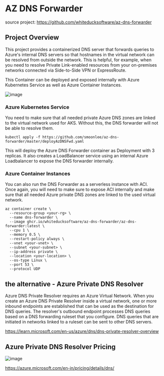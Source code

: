 # AZ DNS Forwarder

source project: https://github.com/whiteducksoftware/az-dns-forwarder

## Project Overview
This project provides a containerized DNS server that forwards queries to Azure's internal DNS servers so that hostnames in the virtual network can be resolved from outside the network. This is helpful, for example, when you need to resolve Private Link-enabled resources from your on-premises networks connected via Side-to-Side VPN or ExpressRoute.

This Container can be deployed and exposed internally with Azure Kubernetes Service as well as Azure Container Instances.

![image](https://github.com/smoonlee/az-dns-forwarder/assets/22956963/0684b48b-b0d8-4cda-9097-a86a1fd5a1d6)

### Azure Kubernetes Service

You need to make sure that all needed private Azure DNS zones are linked to the virtual network used for AKS. Without this, the DNS forwarder will not be able to resolve them.

```
kubectl apply -f https://github.com/smoonlee/az-dns-forwarder/master/deployAzDNSFwd.yaml
```

This will deploy the Azure DNS Forwarder container as Deployment with 3 replicas. It also creates a LoadBalancer service using an internal Azure Loadbalancer to expose the DNS forwarder internally. 

### Azure Container Instances

You can also run the DNS Forwarder as a serverless instance with ACI. Once again, you will need to make sure to expose ACI internally and make sure that all needed Azure private DNS zones are linked to the used virtual network.

```
az container create \
  --resource-group <your-rg> \
  --name dns-forwarder \
  --image ghcr.io/whiteducksoftware/az-dns-forwarder/az-dns-forwarder:latest \
  --cpu 1 \
  --memory 0.5 \
  --restart-policy always \
  --vnet <your-vnet> \
  --subnet <your-subnet> \
  --ip-address private \
  --location <your-location> \
  --os-type Linux \
  --port 53 \
  --protocol UDP
```

## the alternative - Azure Private DNS Resolver
Azure DNS Private Resolver requires an Azure Virtual Network. When you create an Azure DNS Private Resolver inside a virtual network, one or more inbound endpoints are established that can be used as the destination for DNS queries. The resolver's outbound endpoint processes DNS queries based on a DNS forwarding ruleset that you configure. DNS queries that are initiated in networks linked to a ruleset can be sent to other DNS servers.

https://learn.microsoft.com/en-us/azure/dns/dns-private-resolver-overview

## Azure Private DNS Resolver Pricing 
![image](https://github.com/smoonlee/az-dns-forwarder/assets/22956963/5e68470f-ac5b-4415-b04f-ab098607f5e3)


https://azure.microsoft.com/en-in/pricing/details/dns/
